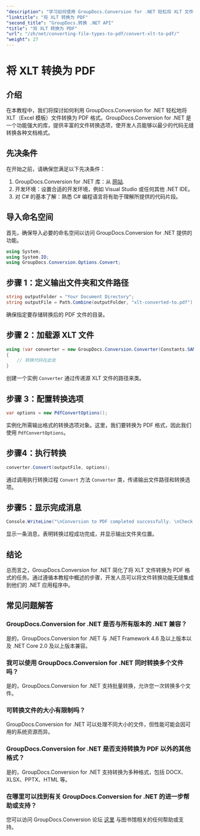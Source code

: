 ```yaml
---
"description": "学习如何使用 GroupDocs.Conversion for .NET 轻松将 XLT 文件转换为 PDF 格式。本教程内容全面，助您简化文档转换任务。"
"linktitle": "将 XLT 转换为 PDF"
"second_title": "GroupDocs.转换 .NET API"
"title": "将 XLT 转换为 PDF"
"url": "/zh/net/converting-file-types-to-pdf/convert-xlt-to-pdf/"
"weight": 27
---
```


# 将 XLT 转换为 PDF


## 介绍
在本教程中，我们将探讨如何利用 GroupDocs.Conversion for .NET 轻松地将 XLT（Excel 模板）文件转换为 PDF 格式。GroupDocs.Conversion for .NET 是一个功能强大的库，提供丰富的文件转换选项，使开发人员能够以最少的代码无缝转换各种文档格式。
## 先决条件
在开始之前，请确保您满足以下先决条件：
1. GroupDocs.Conversion for .NET 库：从 [网站](https://releases。groupdocs.com/conversion/net/).
2. 开发环境：设置合适的开发环境，例如 Visual Studio 或任何其他 .NET IDE。
3. 对 C# 的基本了解：熟悉 C# 编程语言将有助于理解所提供的代码片段。

## 导入命名空间
首先，确保导入必要的命名空间以访问 GroupDocs.Conversion for .NET 提供的功能。

```csharp
using System;
using System.IO;
using GroupDocs.Conversion.Options.Convert;
```
## 步骤 1：定义输出文件夹和文件路径
```csharp
string outputFolder = "Your Document Directory";
string outputFile = Path.Combine(outputFolder, "xlt-converted-to.pdf");
```
确保指定要存储转换后的 PDF 文件的目录。
## 步骤 2：加载源 XLT 文件
```csharp
using (var converter = new GroupDocs.Conversion.Converter(Constants.SAMPLE_XLT))
{
    // 转换代码在此处
}
```
创建一个实例 `Converter` 通过传递源 XLT 文件的路径来类。
## 步骤 3：配置转换选项
```csharp
var options = new PdfConvertOptions();
```
实例化所需输出格式的转换选项对象。这里，我们要转换为 PDF 格式，因此我们使用 `PdfConvertOptions`。
## 步骤4：执行转换
```csharp
converter.Convert(outputFile, options);
```
通过调用执行转换过程 `Convert` 方法 `Converter` 类，传递输出文件路径和转换选项。
## 步骤5：显示完成消息
```csharp
Console.WriteLine("\nConversion to PDF completed successfully. \nCheck output in {0}", outputFolder);
```
显示一条消息，表明转换过程成功完成，并显示输出文件夹位置。

## 结论
总而言之，GroupDocs.Conversion for .NET 简化了将 XLT 文件转换为 PDF 格式的任务。通过遵循本教程中概述的步骤，开发人员可以将文件转换功能无缝集成到他们的 .NET 应用程序中。
## 常见问题解答
### GroupDocs.Conversion for .NET 是否与所有版本的 .NET 兼容？
是的，GroupDocs.Conversion for .NET 与 .NET Framework 4.6 及以上版本以及 .NET Core 2.0 及以上版本兼容。
### 我可以使用 GroupDocs.Conversion for .NET 同时转换多个文件吗？
是的，GroupDocs.Conversion for .NET 支持批量转换，允许您一次转换多个文件。
### 可转换文件的大小有限制吗？
GroupDocs.Conversion for .NET 可以处理不同大小的文件，但性能可能会因可用的系统资源而异。
### GroupDocs.Conversion for .NET 是否支持转换为 PDF 以外的其他格式？
是的，GroupDocs.Conversion for .NET 支持转换为多种格式，包括 DOCX、XLSX、PPTX、HTML 等。
### 在哪里可以找到有关 GroupDocs.Conversion for .NET 的进一步帮助或支持？
您可以访问 GroupDocs.Conversion 论坛 [这里](https://forum.groupdocs.com/c/conversion/11) 与图书馆相关的任何帮助或支持。